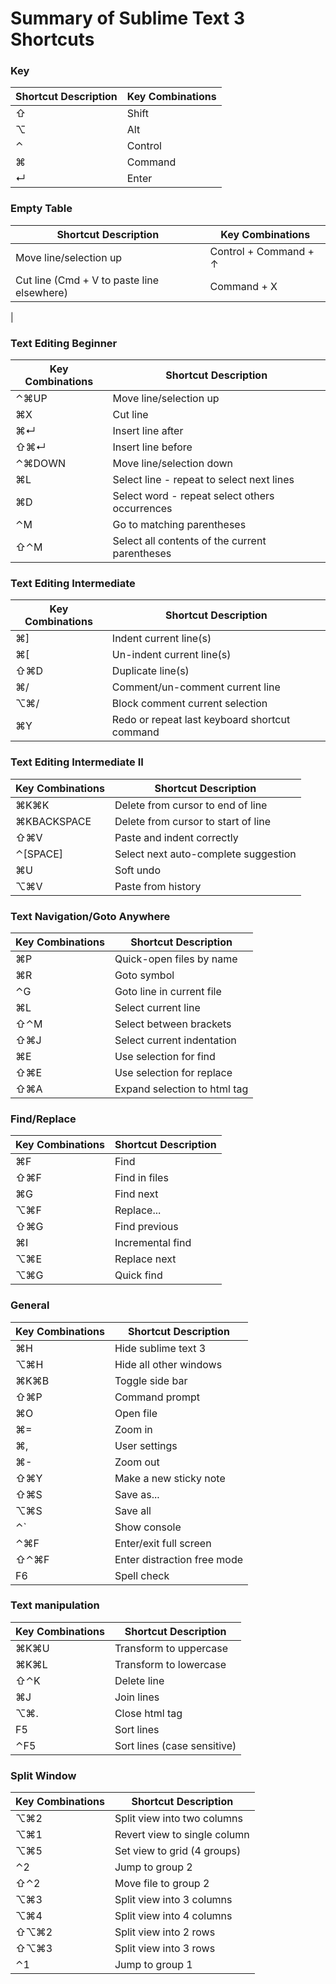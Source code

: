 # Summary of Sublime Text 3 Shortcuts

### Key
| Shortcut Description            | Key Combinations         |
| ------------------------------- | ------------------------ |
| ⇧ | Shift | 
|⌥ | Alt | 
| ⌃ | Control |
| ⌘ | Command |
| ↵ | Enter |

### Empty Table
| Shortcut Description            | Key Combinations         |
| ------------------------------- | ------------------------ |
| Move line/selection up | Control + Command + ↑ |
| Cut line (Cmd + V to paste line elsewhere) | Command + X |
|


### Text Editing Beginner
|      Key Combinations           |   Shortcut Description      |
| ------------------------------- | ------------------------ |
|⌃⌘UP | Move line/selection up |
|⌘X | Cut line |
|⌘↵ | Insert line after |
|⇧⌘↵ | Insert line before |
|⌃⌘DOWN | Move line/selection down |
|⌘L | Select line - repeat to select next lines |
| ⌘D | Select word - repeat select others occurrences |
|⌃M | Go to matching parentheses |
|⇧⌃M | Select all contents of the current parentheses |

### Text Editing Intermediate
|      Key Combinations           |   Shortcut Description      |
| ------------------------------- | ------------------------ |
| ⌘] | Indent current line(s) |
| ⌘[ | Un-indent current line(s) |
| ⇧⌘D | Duplicate line(s) |
| ⌘/ | Comment/un-comment current line |
| ⌥⌘/ | Block comment current selection |
| ⌘Y | Redo or repeat last keyboard shortcut command |

### Text Editing Intermediate II
|      Key Combinations           |   Shortcut Description      |
| ------------------------------- | ------------------------ |
| ⌘K⌘K | Delete from cursor to end of line |
| ⌘KBACKSPACE | Delete from cursor to start of line |
| ⇧⌘V | Paste and indent correctly |
| ⌃[SPACE] | Select next auto-complete suggestion |
| ⌘U | Soft undo |
| ⌥⌘V | Paste from history |

### Text Navigation/Goto Anywhere
|      Key Combinations           |   Shortcut Description      |
| ------------------------------- | ------------------------ |
|⌘P | Quick-open files by name |
|⌘R | Goto symbol |
| ⌃G | Goto line in current file|
|⌘L | Select current line|
|⇧⌃M | Select between brackets|
|⇧⌘J | Select current indentation |
|⌘E | Use selection for find |
|⇧⌘E | Use selection for replace |
| ⇧⌘A | Expand selection to html tag |

### Find/Replace
|      Key Combinations           |   Shortcut Description      |
| ------------------------------- | ------------------------ |
|⌘F | Find |
|⇧⌘F | Find in files |
| ⌘G | Find next |
| ⌥⌘F | Replace... |
|⇧⌘G | Find previous |
|⌘I | Incremental find |
| ⌥⌘E | Replace next |
|⌥⌘G | Quick find |

### General
|      Key Combinations           |   Shortcut Description      |
| ------------------------------- | ------------------------ |
|⌘H | Hide sublime text 3 |
|⌥⌘H | Hide all other windows |
|⌘K⌘B | Toggle side bar |
|⇧⌘P | Command prompt |
|⌘O  |Open file |
| ⌘= | Zoom in |
|⌘, |User settings|
|⌘- | Zoom out |
|⇧⌘Y | Make a new sticky note |
| ⇧⌘S | Save as...|
| ⌥⌘S | Save all |
|⌃` | Show console |
| ⌃⌘F | Enter/exit full screen |
| ⇧⌃⌘F | Enter distraction free mode |
| F6 | Spell check |

### Text manipulation
|      Key Combinations           |   Shortcut Description      |
| ------------------------------- | ------------------------ |
|⌘K⌘U| Transform to uppercase|
|⌘K⌘L| Transform to lowercase|
|⇧⌃K| Delete line|
|⌘J |Join lines|
|⌥⌘.| Close html tag|
|F5| Sort lines|
|⌃F5 |Sort lines (case sensitive)|

### Split Window
|      Key Combinations           |   Shortcut Description      |
| ------------------------------- | ------------------------ |
|⌥⌘2 |Split view into two columns|
|⌥⌘1 |Revert view to single column|
|⌥⌘5| Set view to grid (4 groups)|
|⌃2| Jump to group 2|
|⇧⌃2| Move file to group 2|
|⌥⌘3 |Split view into 3 columns|
|⌥⌘4 |Split view into 4 columns|
|⇧⌥⌘2| Split view into 2 rows|
|⇧⌥⌘3| Split view into 3 rows|
|⌃1 |Jump to group 1|